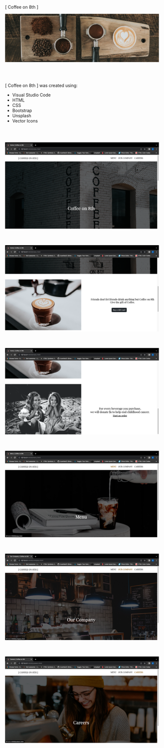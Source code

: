 [ Coffee on 8th ]

![](images/co87.jpg)

<br>
<br>
<br>
[ Coffee on 8th ] was created using:

- Visual Studio Code
- HTML
- CSS
- Bootstrap
- Unsplash
- Vector Icons

<br>
<br>

![](images/co81.png)
<br>
<br>
<br>
<br>
![](images/co82.png)
<br>
<br>
<br>
<br>
![](images/co83.png)
<br>
<br>
<br>
<br>
![](images/co84.png)
<br>
<br>
<br>
<br>
![](images/co85.png)
<br>
<br>
<br>
<br>
![](images/co86.png)

